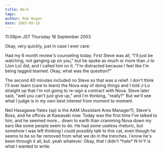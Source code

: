 ```yaml
---
title: Work
tags: 
author: Rob Nugen
date: 2003-09-18
---
```


<p class=date>11:09pm JST Thursday 18 September 2003</p>

<p>Okay, very quickly, just in case I ever care:</p>

<p>Had my 6 month review's counseling today.  First Steve was all,
"I'll just be watching, not ganging up on you," but he spoke as much
or more than J-lo (Jon Lo) did, and I called him on it.  "I'm
distracted because I feel like I'm being tagged teamed.  Okay, what
was the question?"</p>

<p>The second 40 minutes included no Steve so that was a relief.  I
don't think I'll ever learn (care to learn) the Nova way of doing
things and I told J-Lo straight up that I'm not going to re-sign a
contract with Nova.  Steve later said, "well you can't just give up,"
and I'm thinking, "really?"  But we'll see what I judge is in my own
best interest from moment to moment.</p>

<p>Neil Hasagawa-Yates (sp) is the AAM (Assistant Area Manager?),
Steve's Boss, and he offices at Kawasaki now.  Today was the first
time I've talked to him, and he seemed more... down to earth than
cramming Nova down my ears like some people seem to do.  He had some
useless rhetoric, but somehow I was left thinking I could possibly
talk to this cat, even though he seems to be so far removed from what
we do in the trenches.  I know he's been through it all, but..yeah
whatever.  Okay, that I didn't *hate* N H-Y is what I wanted to
write.</p>
